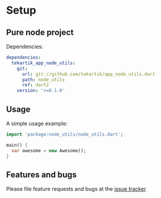 # Setup

## Pure node project

Dependencies:
```yaml
dependencies:
  tekartik_app_node_utils:
    git:
      url: git://github.com/tekartik/app_node_utils.dart
      path: node_utils
      ref: dart2
    version: '>=0.1.0'
```
## Usage

A simple usage example:

```dart
import 'package:node_utils/node_utils.dart';

main() {
  var awesome = new Awesome();
}
```

## Features and bugs

Please file feature requests and bugs at the [issue tracker][tracker].

[tracker]: http://example.com/issues/replaceme
